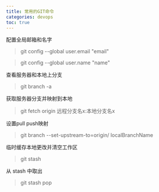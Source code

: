 ```yaml
---
title: 常用的GIT命令
categories: devops
toc: true
---
```



配置全局邮箱和名字

> git config --global user.email "email"

> git config --global user.name "name"


查看服务器和本地上分支

> git branch -a

获取服务器分支并映射到本地

> git fetch origin 远程分支名x:本地分支名x


设置pull  push映射

> git branch --set-upstream-to=origin/<branch> localBranchName



临时缓存本地更改并清空工作区

> git stash 

从 stash 中取出

> git stash pop


